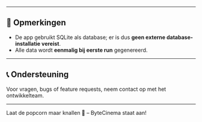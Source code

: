
---

## 📌 Opmerkingen

- De app gebruikt SQLite als database; er is dus **geen externe database-installatie vereist**.
- Alle data wordt **eenmalig bij eerste run** gegenereerd.

---

## 📞 Ondersteuning

Voor vragen, bugs of feature requests, neem contact op met het ontwikkelteam.

---

Laat de popcorn maar knallen 🍿 – ByteCinema staat aan!
